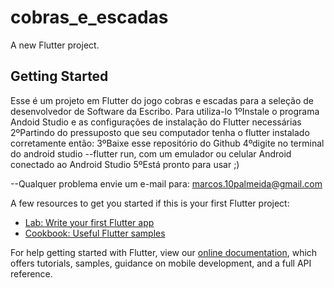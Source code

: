 # cobras_e_escadas

A new Flutter project.

## Getting Started

Esse é um projeto em Flutter do jogo cobras e escadas para a seleção de desenvolvedor de Software da Escribo.
Para utiliza-lo
1ºInstale o programa Andoid Studio e as configurações de instalação do Flutter necessárias
2ºPartindo do pressuposto que seu computador tenha o flutter instalado corretamente então:
3ºBaixe esse repositório do Github
4ºdigite no terminal do android studio --flutter run, com um emulador ou celular Android conectado ao Android Studio
5ºEstá pronto para usar ;)

--Qualquer problema envie um e-mail para: marcos.10palmeida@gmail.com

A few resources to get you started if this is your first Flutter project:

- [Lab: Write your first Flutter app](https://flutter.dev/docs/get-started/codelab)
- [Cookbook: Useful Flutter samples](https://flutter.dev/docs/cookbook)

For help getting started with Flutter, view our
[online documentation](https://flutter.dev/docs), which offers tutorials,
samples, guidance on mobile development, and a full API reference.
